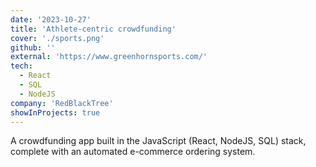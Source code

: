 ```yaml
---
date: '2023-10-27'
title: 'Athlete-centric crowdfunding'
cover: './sports.png'
github: ''
external: 'https://www.greenhornsports.com/'
tech:
  - React
  - SQL
  - NodeJS
company: 'RedBlackTree'
showInProjects: true
---
```


A crowdfunding app built in the JavaScript (React, NodeJS, SQL) stack, complete with an automated e-commerce ordering system.
